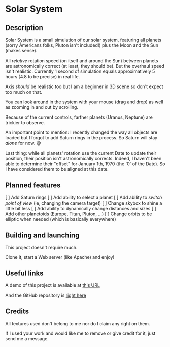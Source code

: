 # Solar System

## Description

Solar System is a small simulation of our solar system, featuring all planets (sorry Americans folks, Pluton isn't included!) plus the Moon and the Sun (makes sense).

All *relative* rotation speed (on itself and around the Sun) between planets are astronomically correct (at least, they should be). But the overhaul speed isn't realistic. Currently 1 second of simulation equals approximatively 5 hours (4.8 to be precise) in real life.

Axis *should* be realistic too but I am a beginner in 3D scene so don't expect too much on that.

You can look around in the system with your mouse (drag and drop) as well as zooming in and out by scrolling.

Because of the current controls, farther planets (Uranus, Neptune) are trickier to observe.

An important point to mention: I recently changed the way all objects are loaded but I forgot to add Saturn rings in the process. So Saturn will stay *alone* for now.  :sweat_smile:

Last thing: while all planets' rotation use the current Date to update their position, their position isn't astronomically corrects. Indeed, I haven't been able to determine their "offset" for January 1th, 1970 (the '0' of the Date). So I have considered them to be aligned at this date.

## Planned features

[ ] Add Saturn rings
[ ] Add ability to select a planet
[ ] Add ability to *switch point of view* (ie, changing the camera target)
[ ] Change skybox to shine a little bit less
[ ] Add ability to dynamically change distances and sizes
[ ] Add other planetoids (Europe, Titan, Pluton, ...)
[ ] Change orbits to be elliptic when needed (which is basically everywhere)

## Building and launching

This project doesn't require much.

Clone it, start a Web server (like Apache) and enjoy!

## Useful links

A demo of this project is available at [this URL](https://pierreelliott.github.io/SolarSystem/)

And the GitHub repository is [right here](https://github.com/pierreelliott/SolarSystem)

## Credits

All textures used don't belong to me nor do I claim any right on them.

If I used your work and would like me to remove or give credit for it, just send me a message.
